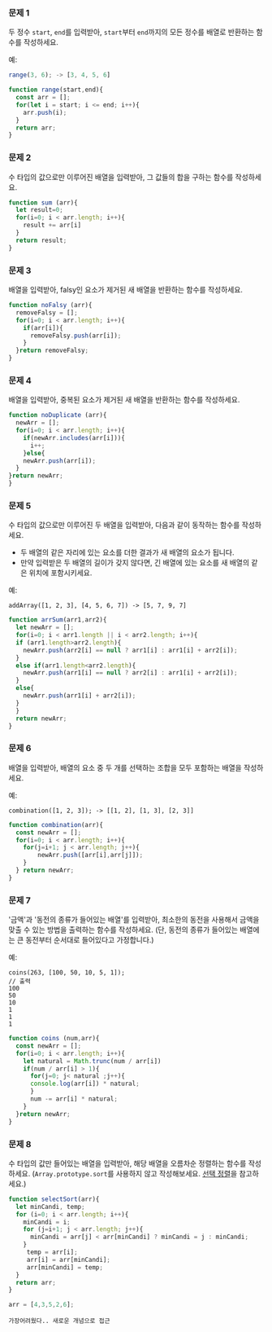 ### 문제 1

두 정수 `start`, `end`를 입력받아, `start`부터 `end`까지의 모든 정수를 배열로 반환하는 함수를 작성하세요.

예:

```js
range(3, 6); -> [3, 4, 5, 6]
```

```js
function range(start,end){
  const arr = [];
  for(let i = start; i <= end; i++){
    arr.push(i);
  }
  return arr;
}
```

### 문제 2

수 타입의 값으로만 이루어진 배열을 입력받아, 그 값들의 합을 구하는 함수를 작성하세요.

```js
function sum (arr){
  let result=0;
  for(i=0; i < arr.length; i++){
    result += arr[i]
  }
  return result;
}
```

### 문제 3

배열을 입력받아, falsy인 요소가 제거된 새 배열을 반환하는 함수를 작성하세요.

```js
function noFalsy (arr){
  removeFalsy = [];
  for(i=0; i < arr.length; i++){
    if(arr[i]){
      removeFalsy.push(arr[i]);
    }
  }return removeFalsy;
}
```

### 문제 4

배열을 입력받아, 중복된 요소가 제거된 새 배열을 반환하는 함수를 작성하세요.

```js
function noDuplicate (arr){
  newArr = [];
  for(i=0; i < arr.length; i++){
    if(newArr.includes(arr[i])){
      i++;
    }else{
    newArr.push(arr[i]);
  }
}return newArr;
}
```
### 문제 5

수 타입의 값으로만 이루어진 두 배열을 입력받아, 다음과 같이 동작하는 함수를 작성하세요.
- 두 배열의 같은 자리에 있는 요소를 더한 결과가 새 배열의 요소가 됩니다.
- 만약 입력받은 두 배열의 길이가 갖지 않다면, 긴 배열에 있는 요소를 새 배열의 같은 위치에 포함시키세요.

예:
```
addArray([1, 2, 3], [4, 5, 6, 7]) -> [5, 7, 9, 7]
```
```js
function arrSum(arr1,arr2){
  let newArr = []; 
  for(i=0; i < arr1.length || i < arr2.length; i++){
  if (arr1.length>arr2.length){
    newArr.push(arr2[i] == null ? arr1[i] : arr1[i] + arr2[i]);
  }
  else if(arr1.length<arr2.length){
    newArr.push(arr1[i] == null ? arr2[i] : arr1[i] + arr2[i]);
  }
  else{
    newArr.push(arr1[i] + arr2[i]);
  }
  }
  return newArr;
}
```

### 문제 6

배열을 입력받아, 배열의 요소 중 두 개를 선택하는 조합을 모두 포함하는 배열을 작성하세요.

예:
```
combination([1, 2, 3]); -> [[1, 2], [1, 3], [2, 3]]
```
```js
function combination(arr){
  const newArr = [];
  for(i=0; i < arr.length; i++){
    for(j=i+1; j < arr.length; j++){
        newArr.push([arr[i],arr[j]]);
    }
  } return newArr;
}
```

### 문제 7

'금액'과 '동전의 종류가 들어있는 배열'를 입력받아, 최소한의 동전을 사용해서 금액을 맞출 수 있는 방법을 출력하는 함수를 작성하세요.
(단, 동전의 종류가 들어있는 배열에는 큰 동전부터 순서대로 들어있다고 가정합니다.)

예:
```
coins(263, [100, 50, 10, 5, 1]);
// 출력
100
50
10
1
1
1
```

```js
function coins (num,arr){
  const newArr = [];
  for(i=0; i < arr.length; i++){
    let natural = Math.trunc(num / arr[i])
    if(num / arr[i] > 1){
      for(j=0; j< natural ;j++){
      console.log(arr[i]) * natural;
      }
      num -= arr[i] * natural;
    }
  }return newArr;
}
```

### 문제 8

수 타입의 값만 들어있는 배열을 입력받아, 해당 배열을 오름차순 정렬하는 함수를 작성하세요. (`Array.prototype.sort`를 사용하지 않고 작성해보세요. [선택 정렬](https://ko.wikipedia.org/wiki/%EC%84%A0%ED%83%9D_%EC%A0%95%EB%A0%AC)을 참고하세요.)

```js
function selectSort(arr){
  let minCandi, temp;
  for (i=0; i < arr.length; i++){
    minCandi = i;
    for (j=i+1; j < arr.length; j++){
      minCandi = arr[j] < arr[minCandi] ? minCandi = j : minCandi;
    }
     temp = arr[i];
     arr[i] = arr[minCandi];
     arr[minCandi] = temp;
  }
  return arr;
}

arr = [4,3,5,2,6];
```

`가장어려웠다.. 새로운 개념으로 접근`
